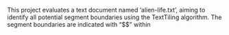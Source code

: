 This project evaluates a text document named ‘alien-life.txt’, aiming to identify all potential segment boundaries using the TextTiling algorithm. The segment boundaries are indicated with “$$” within